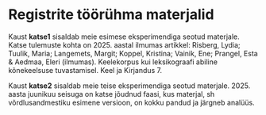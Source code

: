 # Registrite töörühma materjalid

Kaust **katse1** sisaldab meie esimese eksperimendiga seotud materjale. Katse tulemuste kohta on 2025. aastal ilmumas artikkel: Risberg, Lydia; Tuulik, Maria; Langemets, Margit; Koppel, Kristina; Vainik, Ene; Prangel, Esta & Aedmaa, Eleri (ilmumas). Keelekorpus kui leksikograafi abiline kõnekeelsuse tuvastamisel. Keel ja Kirjandus 7.

Kaust **katse2** sisaldab meie teise eksperimendiga seotud materjale. 2025. aasta juunikuu seisuga on katse jõudnud faasi, kus materjal, sh võrdlusandmestiku esimene versioon, on kokku pandud ja järgneb analüüs. 
